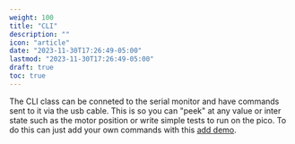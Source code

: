 ```yaml
---
weight: 100
title: "CLI"
description: ""
icon: "article"
date: "2023-11-30T17:26:49-05:00"
lastmod: "2023-11-30T17:26:49-05:00"
draft: true
toc: true
---
```


The CLI class can be conneted to
the serial monitor and have commands sent to it via the usb cable. This is so you can "peek"
at any value or inter state such as the motor position or write simple tests to run on the pico.
To do this can just add your own commands with this [add demo](#adding-cli-cmd).
